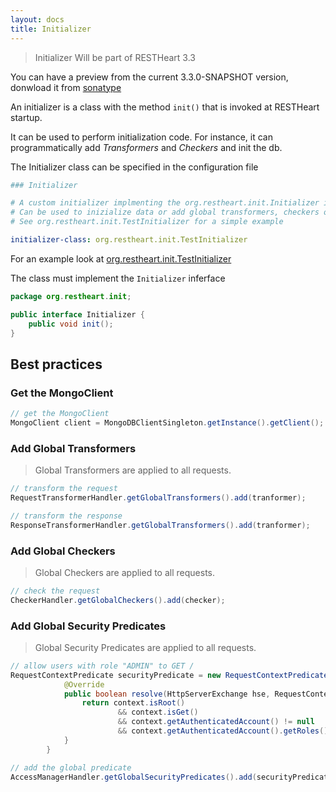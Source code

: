 ```yaml
---
layout: docs
title: Initializer
---
```


> Initializer Will be part of RESTHeart 3.3

You can have a preview from the current 3.3.0-SNAPSHOT version, donwload it from [sonatype](https://oss.sonatype.org/content/repositories/snapshots/org/restheart/restheart/3.3.0-SNAPSHOT/)

An initializer is a class with the method `init()` that is invoked at RESTHeart startup.

It can be used to perform initialization code. For instance, it can programmatically add _Transformers_ and _Checkers_ and init the db.

The Initializer class can be specified in the configuration file

``` yml
### Initializer

# A custom initializer implmenting the org.restheart.init.Initializer interface
# Can be used to inizialize data or add global transformers, checkers or security predicates
# See org.restheart.init.TestInitializer for a simple example

initializer-class: org.restheart.init.TestInitializer
```

For an example look at [org.restheart.init.TestInitializer](https://github.com/SoftInstigate/restheart/blob/master/src/main/java/org/restheart/init/TestInitializer.java)

The class must implement the `Initializer` inferface

``` java
package org.restheart.init;

public interface Initializer {
    public void init();
}
```
## Best practices

### Get the MongoClient

``` java
// get the MongoClient
MongoClient client = MongoDBClientSingleton.getInstance().getClient();
```

### Add Global Transformers

> Global Transformers are applied to all requests.

``` java
// transform the request
RequestTransformerHandler.getGlobalTransformers().add(tranformer);

// transform the response
ResponseTransformerHandler.getGlobalTransformers().add(tranformer);
```

### Add Global Checkers

> Global Checkers are applied to all requests.

``` java
// check the request
CheckerHandler.getGlobalCheckers().add(checker);
```

### Add Global Security Predicates

> Global Security Predicates are applied to all requests.

``` java
// allow users with role "ADMIN" to GET /
RequestContextPredicate securityPredicate = new RequestContextPredicate() {
            @Override
            public boolean resolve(HttpServerExchange hse, RequestContext context) {
                return context.isRoot()
                        && context.isGet()
                        && context.getAuthenticatedAccount() != null
                        && context.getAuthenticatedAccount().getRoles().contains("ADMIN");
            }
        }

// add the global predicate
AccessManagerHandler.getGlobalSecurityPredicates().add(securityPredicate);
```

